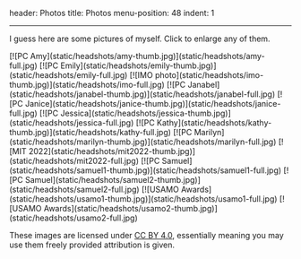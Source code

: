 header: Photos
title: Photos
menu-position: 48
indent: 1

---

I guess here are some pictures of myself.
Click to enlarge any of them.

<style type="text/css">
@keyframes glow-yellow {
  from { box-shadow: 0px 0px 35px #bbbb33 }
  to  { box-shadow: 0px 0px 45px #eeeecc }
}

#photo-gallery a > img {
  height: 96px;
  width: 96px;
  object-fit: cover;
  margin: 6px 6px 6px 6px;
  box-shadow: 0px 0px 15px #6666dd;
}
#photo-gallery a:hover > img {
  animation-name: glow-yellow;
  animation-duration: 2s;
}
</style>

<div id="photo-gallery" markdown="1">
[![PC Amy](static/headshots/amy-thumb.jpg)](static/headshots/amy-full.jpg)
[![PC Emily](static/headshots/emily-thumb.jpg)](static/headshots/emily-full.jpg)
[![IMO photo](static/headshots/imo-thumb.jpg)](static/headshots/imo-full.jpg)
[![PC Janabel](static/headshots/janabel-thumb.jpg)](static/headshots/janabel-full.jpg)
[![PC Janice](static/headshots/janice-thumb.jpg)](static/headshots/janice-full.jpg)
[![PC Jessica](static/headshots/jessica-thumb.jpg)](static/headshots/jessica-full.jpg)
[![PC Kathy](static/headshots/kathy-thumb.jpg)](static/headshots/kathy-full.jpg)
[![PC Marilyn](static/headshots/marilyn-thumb.jpg)](static/headshots/marilyn-full.jpg)
[![MIT 2022](static/headshots/mit2022-thumb.jpg)](static/headshots/mit2022-full.jpg)
[![PC Samuel](static/headshots/samuel1-thumb.jpg)](static/headshots/samuel1-full.jpg)
[![PC Samuel](static/headshots/samuel2-thumb.jpg)](static/headshots/samuel2-full.jpg)
[![USAMO Awards](static/headshots/usamo1-thumb.jpg)](static/headshots/usamo1-full.jpg)
[![USAMO Awards](static/headshots/usamo2-thumb.jpg)](static/headshots/usamo2-full.jpg)
</div>

These images are licensed under
[CC BY 4.0](https://creativecommons.org/licenses/by/4.0/),
essentially meaning you may use them freely provided attribution is given.
